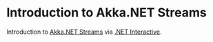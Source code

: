 # Introduction to Akka.NET Streams
Introduction to [Akka.NET Streams](https://getakka.net/articles/streams/introduction.html) via [.NET Interactive](https://github.com/dotnet/interactive).
